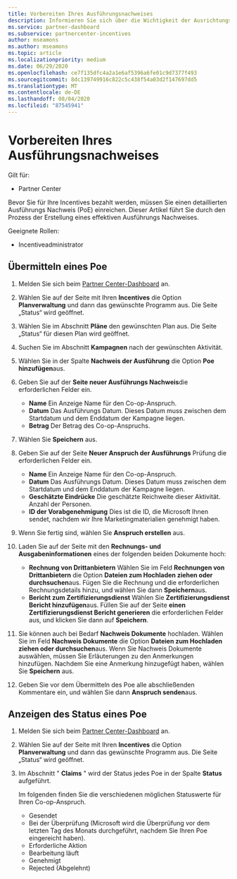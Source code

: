 ```yaml
---
title: Vorbereiten Ihres Ausführungsnachweises
description: Informieren Sie sich über die Wichtigkeit der Ausrichtungs Prüfung (PoE), Zeitachsen, Anzeige Status und Übermittlungs Richtlinien.
ms.service: partner-dashboard
ms.subservice: partnercenter-incentives
author: mseamons
ms.author: mseamons
ms.topic: article
ms.localizationpriority: medium
ms.date: 06/29/2020
ms.openlocfilehash: ce7f135dfc4a2a1e6af5396a6fe01c9d7377f493
ms.sourcegitcommit: 8dc139749916c822c5c438f54a03d2f147697dd5
ms.translationtype: MT
ms.contentlocale: de-DE
ms.lasthandoff: 08/04/2020
ms.locfileid: "87545941"
---
```

# <a name="prepare-your-proof-of-execution"></a>Vorbereiten Ihres Ausführungsnachweises

Gilt für:

- Partner Center

Bevor Sie für Ihre Incentives bezahlt werden, müssen Sie einen detaillierten Ausführungs Nachweis (PoE) einreichen. Dieser Artikel führt Sie durch den Prozess der Erstellung eines effektiven Ausführungs Nachweises.

Geeignete Rollen:

- Incentiveadministrator

## <a name="how-to-submit-a-poe"></a>Übermitteln eines Poe

1. Melden Sie sich beim [Partner Center-Dashboard](https://partner.microsoft.com/dashboard/) an.

2. Wählen Sie auf der Seite mit Ihren **Incentives** die Option **Planverwaltung** und dann das gewünschte Programm aus. Die Seite „Status“ wird geöffnet.

3. Wählen Sie im Abschnitt **Pläne** den gewünschten Plan aus. Die Seite „Status“ für diesen Plan wird geöffnet.

4. Suchen Sie im Abschnitt **Kampagnen** nach der gewünschten Aktivität.

5. Wählen Sie in der Spalte **Nachweis der Ausführung** die Option **Poe hinzufügen**aus.

6. Geben Sie auf der **Seite neuer Ausführungs Nachweis**die erforderlichen Felder ein.

   - **Name**  Ein Anzeige Name für den Co-op-Anspruch.
   - **Datum**  Das Ausführungs Datum. Dieses Datum muss zwischen dem Startdatum und dem Enddatum der Kampagne liegen.
   - **Betrag**  Der Betrag des Co-op-Anspruchs.

7. Wählen Sie **Speichern** aus.

8. Geben Sie auf der Seite **Neuer Anspruch der Ausführungs** Prüfung die erforderlichen Felder ein.

   - **Name**  Ein Anzeige Name für den Co-op-Anspruch.
   - **Datum**  Das Ausführungs Datum. Dieses Datum muss zwischen dem Startdatum und dem Enddatum der Kampagne liegen.
   - **Geschätzte Eindrücke**   Die geschätzte Reichweite dieser Aktivität. Anzahl der Personen.
   - **ID der Vorabgenehmigung**   Dies ist die ID, die Microsoft Ihnen sendet, nachdem wir Ihre Marketingmaterialien genehmigt haben.

9. Wenn Sie fertig sind, wählen Sie **Anspruch erstellen** aus.

10. Laden Sie auf der Seite mit den **Rechnungs- und Ausgabeninformationen** eines der folgenden beiden Dokumente hoch:
    - **Rechnung von Drittanbietern**  Wählen Sie im Feld **Rechnungen von Drittanbietern** die Option **Dateien zum Hochladen ziehen oder durchsuchen**aus. Fügen Sie die Rechnung und die erforderlichen Rechnungsdetails hinzu, und wählen Sie dann **Speichern**aus.
    - **Bericht zum Zertifizierungsdienst**  Wählen Sie **Zertifizierungsdienst Bericht hinzufügen**aus. Füllen Sie auf der Seite **einen Zertifizierungsdienst Bericht generieren** die erforderlichen Felder aus, und klicken Sie dann auf **Speichern**.

11. Sie können auch bei Bedarf **Nachweis Dokumente** hochladen. Wählen Sie im Feld **Nachweis Dokumente** die Option **Dateien zum Hochladen ziehen oder durchsuchen**aus. Wenn Sie Nachweis Dokumente auswählen, müssen Sie Erläuterungen zu den Anmerkungen hinzufügen. Nachdem Sie eine Anmerkung hinzugefügt haben, wählen Sie **Speichern** aus.

12. Geben Sie vor dem Übermitteln des Poe alle abschließenden Kommentare ein, und wählen Sie dann **Anspruch senden**aus.

## <a name="view-the-status-of-a-poe"></a>Anzeigen des Status eines Poe

1. Melden Sie sich beim [Partner Center-Dashboard](https://partner.microsoft.com/dashboard/) an.

2. Wählen Sie auf der Seite mit Ihren **Incentives** die Option **Planverwaltung** und dann das gewünschte Programm aus. Die Seite „Status“ wird geöffnet.

3. Im Abschnitt " **Claims** " wird der Status jedes Poe in der Spalte **Status** aufgeführt.

   Im folgenden finden Sie die verschiedenen möglichen Statuswerte für Ihren Co-op-Anspruch.

   - Gesendet
   - Bei der Überprüfung (Microsoft wird die Überprüfung vor dem letzten Tag des Monats durchgeführt, nachdem Sie Ihren Poe eingereicht haben).
   - Erforderliche Aktion
   - Bearbeitung läuft
   - Genehmigt
   - Rejected (Abgelehnt)
